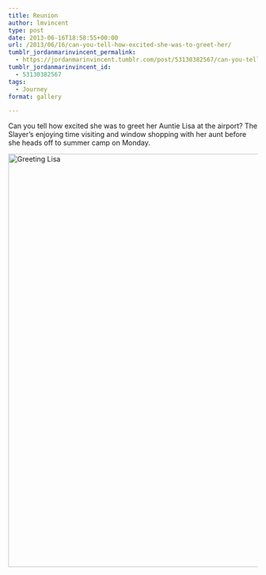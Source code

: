 ```yaml
---
title: Reunion
author: lmvincent
type: post
date: 2013-06-16T18:58:55+00:00
url: /2013/06/16/can-you-tell-how-excited-she-was-to-greet-her/
tumblr_jordanmarinvincent_permalink:
  - https://jordanmarinvincent.tumblr.com/post/53130382567/can-you-tell-how-excited-she-was-to-greet-her
tumblr_jordanmarinvincent_id:
  - 53130382567
tags:
  - Journey
format: gallery

---
```

Can you tell how excited she was to greet her Auntie Lisa at the airport? The Slayer’s enjoying time visiting and window shopping with her aunt before she heads off to summer camp on Monday.

<img loading="lazy" class="alignnone wp-image-962 size-full" src="https://jordansjourney.files.wordpress.com/2013/06/20130616_misc_008.jpg" alt="Greeting Lisa" width="1200" height="835" />